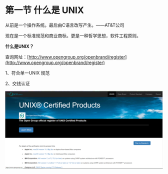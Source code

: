 # 第一节 什么是 UNIX

从前是一个操作系统。最后由C语言改写产生。——AT\&T公司

现在是一个标准规范和商业商标。更是一种哲学思想，软件工程原则。

**什么是UNIX？**

查询网址：[http://www.opengroup.org/openbrand/register](http://www.opengroup.org/openbrand/register)

1、符合单一UNIX 规范

2、交钱认证

![](../.gitbook/assets/图片1.png)
